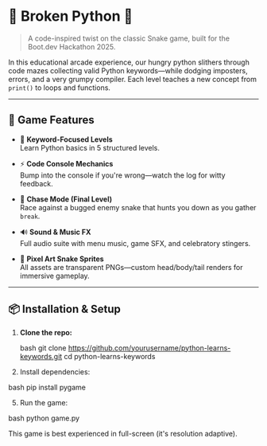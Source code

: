 # 🐍 Broken Python 🐍

> A code-inspired twist on the classic Snake game, built for the Boot.dev Hackathon 2025.

In this educational arcade experience, our hungry python slithers through code mazes collecting valid Python keywords—while dodging imposters, errors, and a very grumpy compiler. Each level teaches a new concept from `print()` to loops and functions.

---

## 🧠 Game Features

- 🐍 **Keyword-Focused Levels**  
  Learn Python basics in 5 structured levels.

- ⚡ **Code Console Mechanics**  
  Bump into the console if you're wrong—watch the log for witty feedback.

- 🤖 **Chase Mode (Final Level)**  
  Race against a bugged enemy snake that hunts you down as you gather `break`.

- 🔊 **Sound & Music FX**  
  Full audio suite with menu music, game SFX, and celebratory stingers.

- 🎨 **Pixel Art Snake Sprites**  
  All assets are transparent PNGs—custom head/body/tail renders for immersive gameplay.

---

## 📦 Installation & Setup

1. **Clone the repo:**

   bash
   git clone https://github.com/yourusername/python-learns-keywords.git
   cd python-learns-keywords
   
3. Install dependencies:

  bash
  pip install pygame

5. Run the game:

  bash
  python game.py

This game is best experienced in full-screen (it's resolution adaptive).

